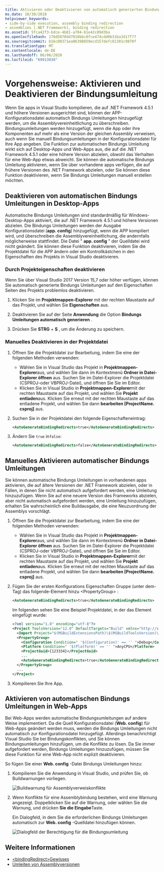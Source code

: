 ```yaml
---
title: Aktivieren oder Deaktivieren von automatisch generierten Bindungs Umleitungen
ms.date: 10/30/2018
helpviewer_keywords:
- side-by-side execution, assembly binding redirection
- assemblies [.NET Framework], binding redirection
ms.assetid: 5fca42f3-bdce-4b81-a704-61e42c89d3ba
ms.openlocfilehash: 178d5070dd7018bbc0fce474cdd0b31ba3d17f77
ms.sourcegitcommit: b16c00371ea06398859ecd157defc81301c9070f
ms.translationtype: MT
ms.contentlocale: de-DE
ms.lasthandoff: 06/06/2020
ms.locfileid: "69913030"
---
```

# <a name="how-to-enable-and-disable-automatic-binding-redirection"></a>Vorgehensweise: Aktivieren und Deaktivieren der Bindungsumleitung

Wenn Sie apps in Visual Studio kompilieren, die auf .NET Framework 4.5.1 und höhere Versionen ausgerichtet sind, können der APP-Konfigurationsdatei automatisch Bindungs Umleitungen hinzugefügt werden, um die Assemblyvereinheitlichung zu überschreiben. Bindungsumleitungen werden hinzugefügt, wenn die App oder ihre Komponenten auf mehr als eine Version der gleichen Assembly verweisen, auch wenn Sie manuell Bindungsumleitungen in der Konfigurationsdatei für Ihre App angeben. Die Funktion zur automatischen Bindungs Umleitung wirkt sich auf Desktop-Apps und Web-Apps aus, die auf die .NET Framework 4.5.1 oder eine höhere Version abzielen, obwohl das Verhalten für eine Web-App etwas abweicht. Sie können die automatische Bindungs Umleitung aktivieren, wenn Sie über vorhandene apps verfügen, die auf frühere Versionen des .NET Framework abzielen, oder Sie können diese Funktion deaktivieren, wenn Sie Bindungs Umleitungen manuell erstellen möchten.

## <a name="disable-automatic-binding-redirects-in-desktop-apps"></a>Deaktivieren von automatischen Bindungs Umleitungen in Desktop-Apps

Automatische Bindungs Umleitungen sind standardmäßig für Windows-Desktop-Apps aktiviert, die auf .NET Framework 4.5.1 und höhere Versionen abzielen. Die Bindungs Umleitungen werden der Ausgabe Konfigurationsdatei (**app. config**) hinzugefügt, wenn die APP kompiliert wird, und überschreiben die Assemblyvereinheitlichung, die andernfalls möglicherweise stattfindet. Die Datei " **app. config** " der Quelldatei wird nicht geändert. Sie können diese Funktion deaktivieren, indem Sie die Projektdatei für die APP ändern oder ein Kontrollkästchen in den Eigenschaften des Projekts in Visual Studio deaktivieren.

### <a name="disable-through-project-properties"></a>Durch Projekteigenschaften deaktivieren

Wenn Sie über Visual Studio 2017 Version 15,7 oder höher verfügen, können Sie automatisch generierte Bindungs Umleitungen auf den Eigenschaften Seiten des Projekts problemlos deaktivieren.

1. Klicken Sie im **Projektmappen-Explorer** mit der rechten Maustaste auf das Projekt, und wählen Sie **Eigenschaften** aus.

2. Deaktivieren Sie auf der Seite **Anwendung** die Option **Bindungs Umleitungen automatisch generieren** .

3. Drücken Sie **STRG** + **S** , um die Änderung zu speichern.

### <a name="disable-manually-in-the-project-file"></a>Manuelles Deaktivieren in der Projektdatei

1. Öffnen Sie die Projektdatei zur Bearbeitung, indem Sie eine der folgenden Methoden verwenden:

   - Wählen Sie in Visual Studio das Projekt in **Projektmappen-Explorer**aus, und wählen Sie dann im Kontextmenü **Ordner in Datei-Explorer öffnen** aus. Suchen Sie im Datei-Explorer die Projektdatei (CSPROJ-oder VBPROJ-Datei), und öffnen Sie Sie im Editor.
   - Klicken Sie in Visual Studio in **Projektmappen-Explorer**mit der rechten Maustaste auf das Projekt, und wählen Sie **Projekt entladen**aus. Klicken Sie erneut mit der rechten Maustaste auf das entladene Projekt, und wählen Sie dann **bearbeiten [ProjectName. csproj]** aus.

2. Suchen Sie in der Projektdatei den folgende Eigenschafteneintrag:

   ```xml
   <AutoGenerateBindingRedirects>true</AutoGenerateBindingRedirects>
   ```

3. Ändern Sie `true` in`false`:

   ```xml
   <AutoGenerateBindingRedirects>false</AutoGenerateBindingRedirects>
   ```

## <a name="enable-automatic-binding-redirects-manually"></a>Manuelles Aktivieren automatischer Bindungs Umleitungen

Sie können automatische Bindungs Umleitungen in vorhandenen apps aktivieren, die auf ältere Versionen der .NET Framework abzielen, oder in Fällen, in denen Sie nicht automatisch aufgefordert werden, eine Umleitung hinzuzufügen. Wenn Sie auf eine neuere Version des Frameworks abzielen, aber nicht automatisch aufgefordert werden, eine Umleitung hinzuzufügen, erhalten Sie wahrscheinlich eine Buildausgabe, die eine Neuzuordnung der Assemblys vorschlägt.

1. Öffnen Sie die Projektdatei zur Bearbeitung, indem Sie eine der folgenden Methoden verwenden:

   - Wählen Sie in Visual Studio das Projekt in **Projektmappen-Explorer**aus, und wählen Sie dann im Kontextmenü **Ordner in Datei-Explorer öffnen** aus. Suchen Sie im Datei-Explorer die Projektdatei (CSPROJ-oder VBPROJ-Datei), und öffnen Sie Sie im Editor.
   - Klicken Sie in Visual Studio in **Projektmappen-Explorer**mit der rechten Maustaste auf das Projekt, und wählen Sie **Projekt entladen**aus. Klicken Sie erneut mit der rechten Maustaste auf das entladene Projekt, und wählen Sie dann **bearbeiten [ProjectName. csproj]** aus.

2. Fügen Sie der ersten Konfigurations Eigenschaften Gruppe (unter dem-Tag) das folgende-Element hinzu \<PropertyGroup> :

   ```xml
   <AutoGenerateBindingRedirects>true</AutoGenerateBindingRedirects>
   ```

   Im folgenden sehen Sie eine Beispiel Projektdatei, in der das Element eingefügt wurde:

   ```xml
   <?xml version="1.0" encoding="utf-8"?>
   <Project ToolsVersion="12.0" DefaultTargets="Build" xmlns="http://schemas.microsoft.com/developer/msbuild/2003">
     <Import Project="$(MSBuildExtensionsPath)\$(MSBuildToolsVersion)\Microsoft.Common.props" Condition="Exists('$(MSBuildExtensionsPath)\$(MSBuildToolsVersion)\Microsoft.Common.props')" />
     <PropertyGroup>
       <Configuration Condition=" '$(Configuration)' == '' ">Debug</Configuration>
       <Platform Condition=" '$(Platform)' == '' ">AnyCPU</Platform>
       <ProjectGuid>{123334}</ProjectGuid>
       ...
       <AutoGenerateBindingRedirects>true</AutoGenerateBindingRedirects>
     </PropertyGroup>
     ...
   </Project>
   ```

3. Kompilieren Sie Ihre App.

## <a name="enable-automatic-binding-redirects-in-web-apps"></a>Aktivieren von automatischen Bindungs Umleitungen in Web-Apps

Bei Web-Apps werden automatische Bindungsumleitungen auf andere Weise implementiert. Da die Quell Konfigurationsdatei (**Web. config**) für Web-Apps geändert werden muss, werden die Bindungs Umleitungen nicht automatisch zur Konfigurationsdatei hinzugefügt. Allerdings benachrichtigt Visual Studio Sie bei Bindungskonflikten, und Sie können Bindungsumleitungen hinzufügen, um die Konflikte zu lösen. Da Sie immer aufgefordert werden, Bindungs Umleitungen hinzuzufügen, müssen Sie diese Funktion für eine Web-App nicht explizit deaktivieren.

So fügen Sie einer **Web. config** -Datei Bindungs Umleitungen hinzu:

1. Kompilieren Sie die Anwendung in Visual Studio, und prüfen Sie, ob Buildwarnungen vorliegen.

   ![Buildwarnung für Assemblyverweiskonflikte](./media/clr-assemblyrefwarning.png "CLR_AssemblyRefWarning")

2. Wenn Konflikte für eine Assemblybindung bestehen, wird eine Warnung angezeigt. Doppelklicken Sie auf die Warnung, oder wählen Sie die Warnung, und drücken **Sie die Eingabe**Taste.

   Ein Dialogfeld, in dem Sie die erforderlichen Bindungs Umleitungen automatisch zur **Web. config** -Quelldatei hinzufügen können.

   ![Dialogfeld der Berechtigung für die Bindungsumleitung](./media/clr-addbindingredirect.png "CLR_AddBindingRedirect")

## <a name="see-also"></a>Weitere Informationen

- [\<bindingRedirect>Gewisses](./file-schema/runtime/bindingredirect-element.md)
- [Umleiten von Assemblyversionen](redirect-assembly-versions.md)
